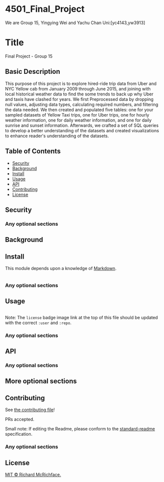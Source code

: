 # 4501_Final_Project
We are Group 15, Yingying Wei and Yachu Chan
Uni:[yc4143,yw3913] 

# Title
Final Project - Group 15

## Basic Description
This purpose of this project is to explore hired-ride trip data from Uber and NYC Yellow cab from January 2009 through June 2015, and joining with local historical weather data to find the some trends to back up why Uber and taxis have clashed for years. We first Preprocessed data by dropping null values, adjusting data types, calculating required numbers, and filtering the data needed. We then created and populated five tables: one for your sampled datasets of Yellow Taxi trips, one for Uber trips, one for hourly weather information, one for daily weather information, and one for daily sunrise and sunset information. Afterwards, we crafted a set of SQL queries to develop a better understanding of the datasets and created visualizations to enhance reader's understanding of the datasets.


## Table of Contents

- [Security](#security)
- [Background](#background)
- [Install](#install)
- [Usage](#usage)
- [API](#api)
- [Contributing](#contributing)
- [License](#license)

## Security

### Any optional sections
## Background





## Install

This module depends upon a knowledge of [Markdown]().

```
```

### Any optional sections

## Usage

```
```

Note: The `license` badge image link at the top of this file should be updated with the correct `:user` and `:repo`.

### Any optional sections

## API

### Any optional sections

## More optional sections

## Contributing

See [the contributing file](CONTRIBUTING.md)!

PRs accepted.

Small note: If editing the Readme, please conform to the [standard-readme](https://github.com/RichardLitt/standard-readme) specification.

### Any optional sections

## License

[MIT © Richard McRichface.](../LICENSE)
